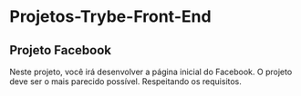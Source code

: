 # Projetos-Trybe-Front-End
<h2>Projeto Facebook</h2>
Neste projeto, você irá desenvolver a página inicial do Facebook. O projeto deve ser o mais parecido possível. Respeitando os requisitos.
